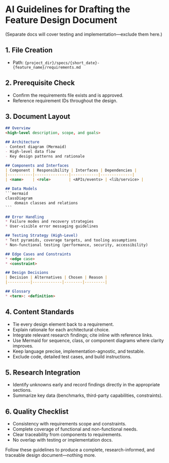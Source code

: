 # AI Guidelines for Drafting the Feature Design Document

(Separate docs will cover testing and implementation—exclude them here.)

## 1. File Creation
* Path: `{project_dir}/specs/{short_date}-{feature_name}/requirements.md`

## 2. Prerequisite Check
* Confirm the requirements file exists and is approved.
* Reference requirement IDs throughout the design.

## 3. Document Layout

```markdown
## Overview
<high-level description, scope, and goals>

## Architecture
- Context diagram (Mermaid)
- High-level data flow
- Key design patterns and rationale

## Components and Interfaces
| Component | Responsibility | Interfaces | Dependencies |  
|-----------|---------------|------------|--------------|  
| <name>    | <role>        | <APIs/events> | <lib/service> |  

## Data Models
​```mermaid
classDiagram
    domain classes and relations
​```

## Error Handling
* Failure modes and recovery strategies
* User-visible error messaging guidelines

## Testing Strategy (High-Level)
* Test pyramids, coverage targets, and tooling assumptions
* Non-functional testing (performance, security, accessibility)

## Edge Cases and Constraints
* <edge case>  
* <constraint>

## Design Decisions
| Decision | Alternatives | Chosen | Reason |
|----------|-------------|--------|---------|

## Glossary
* <term>: <definition>
```

## 4. Content Standards
* Tie every design element back to a requirement.
* Explain rationale for each architectural choice.
* Integrate relevant research findings; cite inline with reference links.
* Use Mermaid for sequence, class, or component diagrams where clarity improves.
* Keep language precise, implementation-agnostic, and testable.
* Exclude code, detailed test cases, and build instructions.

## 5. Research Integration
* Identify unknowns early and record findings directly in the appropriate sections.
* Summarize key data (benchmarks, third-party capabilities, constraints).

## 6. Quality Checklist
* Consistency with requirements scope and constraints.
* Complete coverage of functional and non-functional needs.
* Clear traceability from components to requirements.
* No overlap with testing or implementation docs.

Follow these guidelines to produce a complete, research-informed, and traceable design document—nothing more.